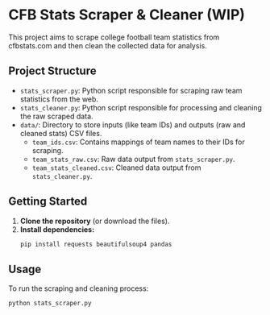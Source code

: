 # CFB Stats Scraper & Cleaner (WIP)

This project aims to scrape college football team statistics from cfbstats.com and then clean the collected data for analysis.

## Project Structure

* `stats_scraper.py`: Python script responsible for scraping raw team statistics from the web.
* `stats_cleaner.py`: Python script responsible for processing and cleaning the raw scraped data.
* `data/`: Directory to store inputs (like team IDs) and outputs (raw and cleaned stats) CSV files.
    * `team_ids.csv`: Contains mappings of team names to their IDs for scraping.
    * `team_stats_raw.csv`: Raw data output from `stats_scraper.py`.
    * `team_stats_cleaned.csv`: Cleaned data output from `stats_cleaner.py`.

## Getting Started

1.  **Clone the repository** (or download the files).
2.  **Install dependencies:**
    ```bash
    pip install requests beautifulsoup4 pandas
    ```

## Usage

To run the scraping and cleaning process:

```bash
python stats_scraper.py
